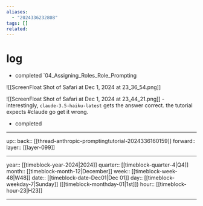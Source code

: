```yaml
---
aliases:
  - "2024336232808"
tags: []
related:
---
```


# log

- completed `04_Assigning_Roles_Role_Prompting

![[ScreenFloat Shot of Safari at Dec 1, 2024 at 23_36_54.png]]

![[ScreenFloat Shot of Safari at Dec 1, 2024 at 23_44_21.png]]
	- interestingly, `claude-3.5-haiku-latest` gets the answer correct. the tutorial expects #claude go get it wrong.

- completed 

***

up:: 
back:: [[thread-anthropic-promptingtutorial-2024336160159]]
forward:: 
layer:: [[layer-099]]

***

year:: [[timeblock-year-2024|2024]]
quarter:: [[timeblock-quarter-4|Q4]]
month:: [[timeblock-month-12|December]]
week:: [[timeblock-week-48|W48]]
date:: [[timeblock-date-Dec01|Dec 01]]
day:: [[timeblock-weekday-7|Sunday]] ([[timeblock-monthday-01|1st]])
hour:: [[timeblock-hour-23|H23]]

***
